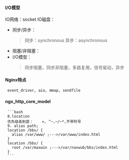 #### I/O模型
IO网络：socket
IO磁盘：
+ 同步/异步：
  > 同步：synchronous
  > 异步：asynchronous
+ 阻塞/非阻塞：
+ I/O模型：
  > 同步阻塞，同步非阻塞，多路复用，信号驱动，异步

#### Nginx特点
     event_driver, aio, mmap, sendfile

#### ngx_http_core_model
     ```bash
     8.location
     优先级高到底：    =, ^~,~/~*,不带符号
     9. alias path;
     location /bbs/ {
       alias /var/www/ ;--->/var/www/index.html
     }
     location /bbs/ {
       root /var/maxwin ;--->/var/naxwub/bbs/index.html
     }
     ```

